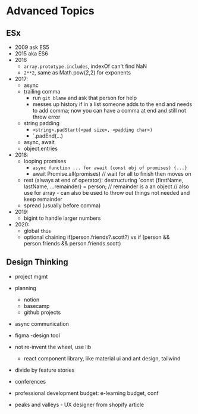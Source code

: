 # Advanced Topics

## ESx
- 2009 ask ES5
- 2015 aka ES6
- 2016
	- `array.prototype.includes`, indexOf can't find NaN
	- `2**2`, same as Math.pow(2,2) for exponents
- 2017:
	- async
	- trailing comma
		- run `git blame` and ask that person for help
		- messes up history if in a list someone adds to the end and needs to add comma; now you can have a comma at end and still not throw error
	- string padding
		- `<string>.padStart(<pad size>, <padding char>)`
		- `<string>.padEnd(...)
	- async, await
	- object.entries
- 2018:
	- looping promises
		- `async function ... for await (const obj of promises) {...}`
		- await Promise.all(promises) // wait for all to finish then moves on
	- rest (always at end of operator): destructuring `const {firstName, lastName, ...remainder} = person; // remainder is a an object // also use for array		- can also be used to throw out things not needed and keep remainder
	- spread (usually before comma) 
- 2019:
	- bigint to handle larger numbers
- 2020: 
	- global `this`
	- optional chaining
		if(person.friends?.scott?) vs if (person && person.friends && person.friends.scott)


## Design Thinking
- project mgmt
- planning
	- notion
	- basecamp
	- github projects
- async communication
- figma -design tool
- not re-invent the wheel, use lib
	- react component library, like material ui and ant design, tailwind

- divide by feature stories

- conferences
- professional development budget: e-learning budget, conf
- peaks and valleys - UX designer from shopify article
